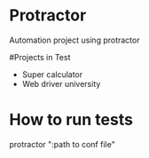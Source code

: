 # Protractor
Automation project using protractor

#Projects in Test
- Super calculator
- Web driver university

# How to run tests
protractor ":path to conf file"
